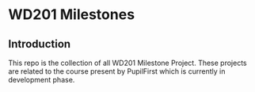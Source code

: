# WD201 Milestones

## Introduction

This repo is the collection of all WD201 Milestone Project. These projects are related to the course present by PupilFirst which is currently in development phase.

